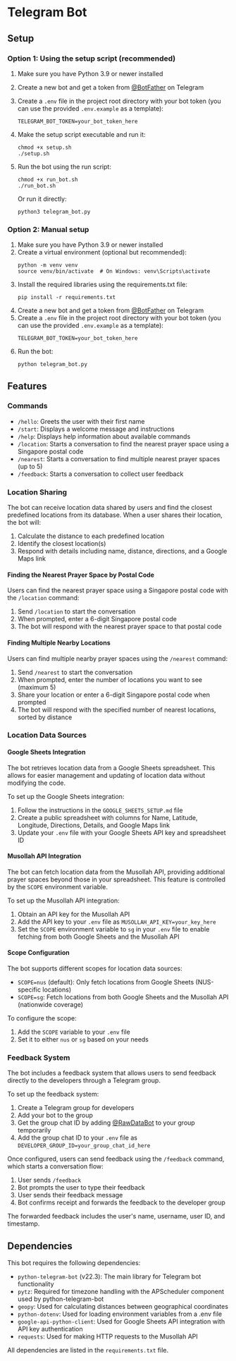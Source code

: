 # Telegram Bot

## Setup

### Option 1: Using the setup script (recommended)

1. Make sure you have Python 3.9 or newer installed
2. Create a new bot and get a token from [@BotFather](https://t.me/BotFather) on Telegram
3. Create a `.env` file in the project root directory with your bot token (you can use the provided `.env.example` as a template):
   ```
   TELEGRAM_BOT_TOKEN=your_bot_token_here
   ```
4. Make the setup script executable and run it:
   ```
   chmod +x setup.sh
   ./setup.sh
   ```
5. Run the bot using the run script:
   ```
   chmod +x run_bot.sh
   ./run_bot.sh
   ```
   
   Or run it directly:
   ```
   python3 telegram_bot.py
   ```

### Option 2: Manual setup

1. Make sure you have Python 3.9 or newer installed
2. Create a virtual environment (optional but recommended):
   ```
   python -m venv venv
   source venv/bin/activate  # On Windows: venv\Scripts\activate
   ```
3. Install the required libraries using the requirements.txt file:
   ```
   pip install -r requirements.txt
   ```
4. Create a new bot and get a token from [@BotFather](https://t.me/BotFather) on Telegram
5. Create a `.env` file in the project root directory with your bot token (you can use the provided `.env.example` as a template):
   ```
   TELEGRAM_BOT_TOKEN=your_bot_token_here
   ```
6. Run the bot:
   ```
   python telegram_bot.py
   ```

## Features

### Commands
- `/hello`: Greets the user with their first name
- `/start`: Displays a welcome message and instructions
- `/help`: Displays help information about available commands
- `/location`: Starts a conversation to find the nearest prayer space using a Singapore postal code
- `/nearest`: Starts a conversation to find multiple nearest prayer spaces (up to 5)
- `/feedback`: Starts a conversation to collect user feedback

### Location Sharing
The bot can receive location data shared by users and find the closest predefined locations from its database. When a user shares their location, the bot will:
1. Calculate the distance to each predefined location
2. Identify the closest location(s)
3. Respond with details including name, distance, directions, and a Google Maps link

#### Finding the Nearest Prayer Space by Postal Code
Users can find the nearest prayer space using a Singapore postal code with the `/location` command:
1. Send `/location` to start the conversation
2. When prompted, enter a 6-digit Singapore postal code
3. The bot will respond with the nearest prayer space to that postal code

#### Finding Multiple Nearby Locations
Users can find multiple nearby prayer spaces using the `/nearest` command:
1. Send `/nearest` to start the conversation
2. When prompted, enter the number of locations you want to see (maximum 5)
3. Share your location or enter a 6-digit Singapore postal code when prompted
4. The bot will respond with the specified number of nearest locations, sorted by distance

### Location Data Sources

#### Google Sheets Integration
The bot retrieves location data from a Google Sheets spreadsheet. This allows for easier management and updating of location data without modifying the code.

To set up the Google Sheets integration:
1. Follow the instructions in the `GOOGLE_SHEETS_SETUP.md` file
2. Create a public spreadsheet with columns for Name, Latitude, Longitude, Directions, Details, and Google Maps link
3. Update your `.env` file with your Google Sheets API key and spreadsheet ID

#### Musollah API Integration
The bot can fetch location data from the Musollah API, providing additional prayer spaces beyond those in your spreadsheet. This feature is controlled by the `SCOPE` environment variable.

To set up the Musollah API integration:
1. Obtain an API key for the Musollah API
2. Add the API key to your `.env` file as `MUSOLLAH_API_KEY=your_key_here`
3. Set the `SCOPE` environment variable to `sg` in your `.env` file to enable fetching from both Google Sheets and the Musollah API

#### Scope Configuration
The bot supports different scopes for location data sources:

- `SCOPE=nus` (default): Only fetch locations from Google Sheets (NUS-specific locations)
- `SCOPE=sg`: Fetch locations from both Google Sheets and the Musollah API (nationwide coverage)

To configure the scope:
1. Add the `SCOPE` variable to your `.env` file
2. Set it to either `nus` or `sg` based on your needs

### Feedback System

The bot includes a feedback system that allows users to send feedback directly to the developers through a Telegram group.

To set up the feedback system:
1. Create a Telegram group for developers
2. Add your bot to the group
3. Get the group chat ID by adding [@RawDataBot](https://t.me/RawDataBot) to your group temporarily
4. Add the group chat ID to your `.env` file as `DEVELOPER_GROUP_ID=your_group_chat_id_here`

Once configured, users can send feedback using the `/feedback` command, which starts a conversation flow:
1. User sends `/feedback`
2. Bot prompts the user to type their feedback
3. User sends their feedback message
4. Bot confirms receipt and forwards the feedback to the developer group

The forwarded feedback includes the user's name, username, user ID, and timestamp.

## Dependencies

This bot requires the following dependencies:

- `python-telegram-bot` (v22.3): The main library for Telegram bot functionality
- `pytz`: Required for timezone handling with the APScheduler component used by python-telegram-bot
- `geopy`: Used for calculating distances between geographical coordinates
- `python-dotenv`: Used for loading environment variables from a .env file
- `google-api-python-client`: Used for Google Sheets API integration with API key authentication
- `requests`: Used for making HTTP requests to the Musollah API

All dependencies are listed in the `requirements.txt` file.